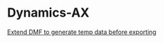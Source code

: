 # Dynamics-AX

[Extend DMF to generate temp data before exporting](https://github.com/khottchenkov/Dynamics-AX/wiki/Extend-DMF-to-generate-temp-data-before-exporting)
